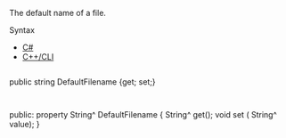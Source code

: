 The default name of a file.

Syntax

* [C#](#i-syntax-CS)
* [C++/CLI](#i-syntax-CPP2005)

```
```
public string DefaultFilename {get; set;}
```
```

```
```
public:
property String^ DefaultFilename {
   String^ get();
   void set (    String^ value);
}
```
```

